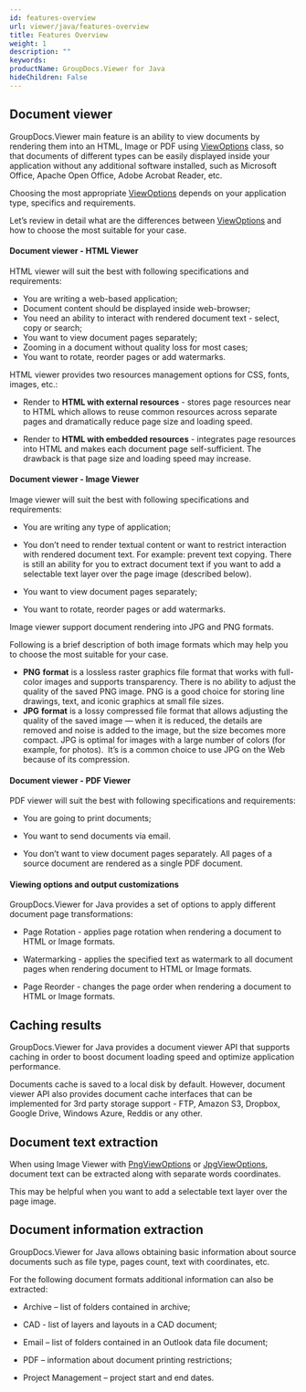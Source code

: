 ```yaml
---
id: features-overview
url: viewer/java/features-overview
title: Features Overview
weight: 1
description: ""
keywords: 
productName: GroupDocs.Viewer for Java
hideChildren: False
---
```

  

## Document viewer

GroupDocs.Viewer main feature is an ability to view documents by rendering them into an HTML, Image or PDF using [ViewOptions](https://apireference.groupdocs.com/java/viewer/com.groupdocs.viewer.options/ViewOptions) class, so that documents of different types can be easily displayed inside your application without any additional software installed, such as Microsoft Office, Apache Open Office, Adobe Acrobat Reader, etc.

Choosing the most appropriate [ViewOptions](https://apireference.groupdocs.com/java/viewer/com.groupdocs.viewer.options/ViewOptions) depends on your application type, specifics and requirements.

Let’s review in detail what are the differences between [ViewOptions](https://apireference.groupdocs.com/java/viewer/com.groupdocs.viewer.options/ViewOptions) and how to choose the most suitable for your case.  

#### Document viewer - HTML Viewer

HTML viewer will suit the best with following specifications and requirements:

*   You are writing a web-based application;
*   Document content should be displayed inside web-browser;
*   You need an ability to interact with rendered document text - select, copy or search;
*   You want to view document pages separately;
*   Zooming in a document without quality loss for most cases;
*   You want to rotate, reorder pages or add watermarks.

HTML viewer provides two resources management options for CSS, fonts, images, etc.:

*   Render to **HTML with external resources** - stores page resources near to HTML which allows to reuse common resources across separate pages and dramatically reduce page size and loading speed.
    
*   Render to **HTML with embedded resources** - integrates page resources into HTML and makes each document page self-sufficient. The drawback is that page size and loading speed may increase.
    

#### Document viewer - Image Viewer

Image viewer will suit the best with following specifications and requirements:

*   You are writing any type of application;
    
*   You don’t need to render textual content or want to restrict interaction with rendered document text. For example: prevent text copying. There is still an ability for you to extract document text if you want to add a selectable text layer over the page image (described below). 
    
*   You want to view document pages separately;
    
*   You want to rotate, reorder pages or add watermarks.  
    

Image viewer support document rendering into JPG and PNG formats.

Following is a brief description of both image formats which may help you to choose the most suitable for your case.  

*   **PNG** **format** is a lossless raster graphics file format that works with full-color images and supports transparency. There is no ability to adjust the quality of the saved PNG image. PNG is a good choice for storing line drawings, text, and iconic graphics at small file sizes.
*   **JPG** **format** is a lossy compressed file format that allows adjusting the quality of the saved image — when it is reduced, the details are removed and noise is added to the image, but the size becomes more compact. JPG is optimal for images with a large number of colors (for example, for photos).  It’s is a common choice to use JPG on the Web because of its compression.

#### Document viewer - PDF Viewer

PDF viewer will suit the best with following specifications and requirements:

*   You are going to print documents;
    
*   You want to send documents via email.
    
*   You don’t want to view document pages separately. All pages of a source document are rendered as a single PDF document.
    

#### Viewing options and output customizations

GroupDocs.Viewer for Java provides a set of options to apply different document page transformations:

*   Page Rotation - applies page rotation when rendering a document to HTML or Image formats.
    
*   Watermarking - applies the specified text as watermark to all document pages when rendering document to HTML or Image formats.
    
*   Page Reorder - changes the page order when rendering a document to HTML or Image formats.
    

## Caching results

GroupDocs.Viewer for Java provides a document viewer API that supports caching in order to boost document loading speed and optimize application performance.

Documents cache is saved to a local disk by default. However, document viewer API also provides document cache interfaces that can be implemented for 3rd party storage support - FTP, Amazon S3, Dropbox, Google Drive, Windows Azure, Reddis or any other.

## Document text extraction

When using Image Viewer with [PngViewOptions](https://apireference.groupdocs.com/java/viewer/com.groupdocs.viewer.options/PngViewOptions) or [JpgViewOptions](https://apireference.groupdocs.com/java/viewer/com.groupdocs.viewer.options/JpgViewOptions), document text can be extracted along with separate words coordinates.

This may be helpful when you want to add a selectable text layer over the page image.

## Document information extraction

GroupDocs.Viewer for Java allows obtaining basic information about source documents such as file type, pages count, text with coordinates, etc.

For the following document formats additional information can also be extracted:

*   Archive – list of folders contained in archive;
    
*   CAD - list of layers and layouts in a CAD document;
    
*   Email – list of folders contained in an Outlook data file document;
    
*   PDF – information about document printing restrictions;
    
*   Project Management – project start and end dates.
